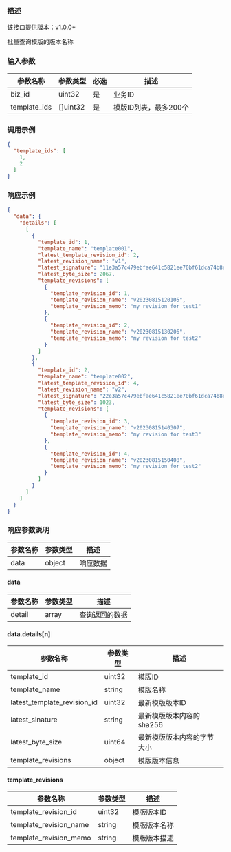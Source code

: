 ### 描述

该接口提供版本：v1.0.0+

批量查询模版的版本名称

### 输入参数

| 参数名称     | 参数类型 | 必选 | 描述                  |
| ------------ | -------- | ---- | --------------------- |
| biz_id       | uint32   | 是   | 业务ID                |
| template_ids | []uint32 | 是   | 模版ID列表，最多200个 |

### 调用示例

```json
{
  "template_ids": [
    1,
    2
  ]
}
```

### 响应示例

```json
{
  "data": {
    "details": [
      [
        {
          "template_id": 1,
          "template_name": "template001",
          "latest_template_revision_id": 2,
          "latest_revision_name": "v1",
          "latest_signature": "11e3a57c479ebfae641c5821ee70bf61dca74b8e6596b78950526c397a3b1234",
          "latest_byte_size": 2067,
          "template_revisions": [
            {
              "template_revision_id": 1,
              "template_revision_name": "v20230815120105",
              "template_revision_memo": "my revision for test1"
            },
            {
              "template_revision_id": 2,
              "template_revision_name": "v20230815130206",
              "template_revision_memo": "my revision for test2"
            }
          ]
        },
        {
          "template_id": 2,
          "template_name": "template002",
          "latest_template_revision_id": 4,
          "latest_revision_name": "v2",
          "latest_signature": "22e3a57c479ebfae641c5821ee70bf61dca74b8e6596b78950526c397a3b1253",
          "latest_byte_size": 1023,
          "template_revisions": [
            {
              "template_revision_id": 3,
              "template_revision_name": "v20230815140307",
              "template_revision_memo": "my revision for test3"
            },
            {
              "template_revision_id": 4,
              "template_revision_name": "v20230815150408",
              "template_revision_memo": "my revision for test2"
            }
          ]
        }
      ]
    ]
  }
}
```

### 响应参数说明

| 参数名称 | 参数类型 | 描述     |
| -------- | -------- | -------- |
| data     | object   | 响应数据 |

#### data

| 参数名称 | 参数类型 | 描述           |
| -------- | -------- | -------------- |
| detail   | array    | 查询返回的数据 |

#### data.details[n]

| 参数名称                    | 参数类型 | 描述                       |
| --------------------------- | -------- | -------------------------- |
| template_id                 | uint32   | 模版ID                     |
| template_name               | string   | 模版名称                   |
| latest_template_revision_id | uint32   | 最新模版版本ID             |
| latest_sinature             | string   | 最新模版版本内容的sha256   |
| latest_byte_size            | uint64   | 最新模版版本内容的字节大小 |
| template_revisions          | object   | 模版版本信息               |

#### template_revisions

| 参数名称               | 参数类型 | 描述         |
| ---------------------- | -------- | ------------ |
| template_revision_id   | uint32   | 模版版本ID   |
| template_revision_name | string   | 模版版本名称 |
| template_revision_memo | string   | 模版版本描述 |

